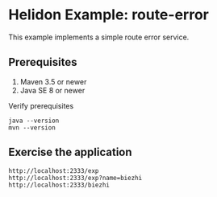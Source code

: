 
# Helidon Example: route-error

This example implements a simple route error service.

## Prerequisites

1. Maven 3.5 or newer
2. Java SE 8 or newer

Verify prerequisites
```
java --version
mvn --version
```

## Exercise the application

```
http://localhost:2333/exp
http://localhost:2333/exp?name=biezhi
http://localhost:2333/biezhi
```
